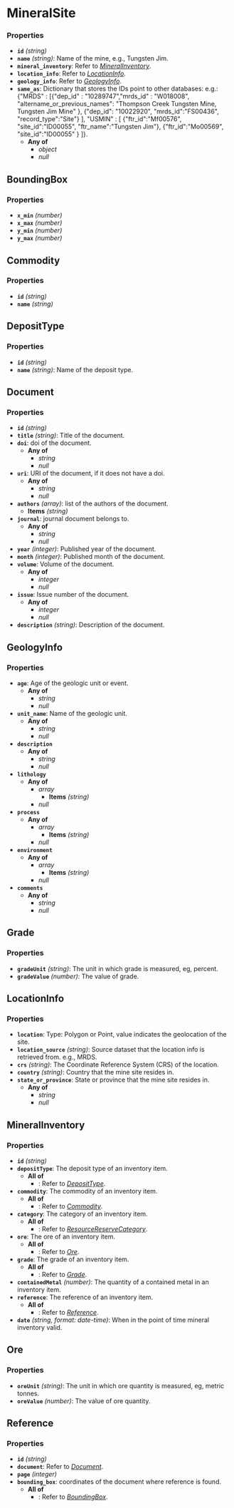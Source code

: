 # MineralSite

### Properties

- **`id`** *(string)*
- **`name`** *(string)*: Name of the mine, e.g., Tungsten Jim.
- **`mineral_inventory`**: Refer to *[MineralInventory](#MineralInventory)*.
- **`location_info`**: Refer to *[LocationInfo](#LocationInfo)*.
- **`geology_info`**: Refer to *[GeologyInfo](#GeologyInfo)*.
- **`same_as`**: Dictionary that stores the IDs point to other databases: e.g.: {"MRDS" : [{"dep_id" : "10289747","mrds_id" : "W018008",    "altername_or_previous_names": "Thompson Creek Tungsten Mine, Tungsten Jim Mine"    },    {"dep_id": "10022920",    "mrds_id":"FS00436",    "record_type":"Site"}  ],  "USMIN" : [  {"ftr_id":"Mf00576",  "site_id":"ID00055",  "ftr_name":"Tungsten Jim"},  {"ftr_id":"Mo00569",  "site_id":"ID00055"  }  ]}.
  - **Any of**
    - *object*
    - *null*

## BoundingBox

### Properties

- **`x_min`** *(number)*
- **`x_max`** *(number)*
- **`y_min`** *(number)*
- **`y_max`** *(number)*

## Commodity

### Properties

- **`id`** *(string)*
- **`name`** *(string)*

## DepositType

### Properties

- **`id`** *(string)*
- **`name`** *(string)*: Name of the deposit type.

## Document

### Properties

- **`id`** *(string)*
- **`title`** *(string)*: Title of the document.
- **`doi`**: doi of the document.
  - **Any of**
    - *string*
    - *null*
- **`uri`**: URI of the document, if it does not have a doi.
  - **Any of**
    - *string*
    - *null*
- **`authors`** *(array)*: list of the authors of the document.
  - **Items** *(string)*
- **`journal`**: journal document belongs to.
  - **Any of**
    - *string*
    - *null*
- **`year`** *(integer)*: Published year of the document.
- **`month`** *(integer)*: Published month of the document.
- **`volume`**: Volume of the document.
  - **Any of**
    - *integer*
    - *null*
- **`issue`**: Issue number of the document.
  - **Any of**
    - *integer*
    - *null*
- **`description`** *(string)*: Description of the document.

## GeologyInfo

### Properties

- **`age`**: Age of the geologic unit or event.
  - **Any of**
    - *string*
    - *null*
- **`unit_name`**: Name of the geologic unit.
  - **Any of**
    - *string*
    - *null*
- **`description`**
  - **Any of**
    - *string*
    - *null*
- **`lithology`**
  - **Any of**
    - *array*
      - **Items** *(string)*
    - *null*
- **`process`**
  - **Any of**
    - *array*
      - **Items** *(string)*
    - *null*
- **`environment`**
  - **Any of**
    - *array*
      - **Items** *(string)*
    - *null*
- **`comments`**
  - **Any of**
    - *string*
    - *null*

## Grade

### Properties

- **`gradeUnit`** *(string)*: The unit in which grade is measured, eg, percent.
- **`gradeValue`** *(number)*: The value of grade.

## LocationInfo

### Properties

- **`location`**: Type: Polygon or Point, value indicates the geolocation of the site.
- **`location_source`** *(string)*: Source dataset that the location info is retrieved from. e.g., MRDS.
- **`crs`** *(string)*: The Coordinate Reference System (CRS) of the location.
- **`country`** *(string)*: Country that the mine site resides in.
- **`state_or_province`**: State or province that the mine site resides in.
  - **Any of**
    - *string*
    - *null*

## MineralInventory

### Properties

- **`id`** *(string)*
- **`depositType`**: The deposit type of an inventory item.
  - **All of**
    - : Refer to *[DepositType](#DepositType)*.
- **`commodity`**: The commodity of an inventory item.
  - **All of**
    - : Refer to *[Commodity](#Commodity)*.
- **`category`**: The category of an inventory item.
  - **All of**
    - : Refer to *[ResourceReserveCategory](#ResourceReserveCategory)*.
- **`ore`**: The ore of an inventory item.
  - **All of**
    - : Refer to *[Ore](#Ore)*.
- **`grade`**: The grade of an inventory item.
  - **All of**
    - : Refer to *[Grade](#Grade)*.
- **`containedMetal`** *(number)*: The quantity of a contained metal in an inventory item.
- **`reference`**: The reference of an inventory item.
  - **All of**
    - : Refer to *[Reference](#Reference)*.
- **`date`** *(string, format: date-time)*: When in the point of time mineral inventory valid.

## Ore

### Properties

- **`oreUnit`** *(string)*: The unit in which ore quantity is measured, eg, metric tonnes.
- **`oreValue`** *(number)*: The value of ore quantity.

## Reference

### Properties

- **`id`** *(string)*
- **`document`**: Refer to *[Document](#Document)*.
- **`page`** *(integer)*
- **`bounding_box`**: coordinates of the document where reference is found.
  - **All of**
    - : Refer to *[BoundingBox](#BoundingBox)*.

